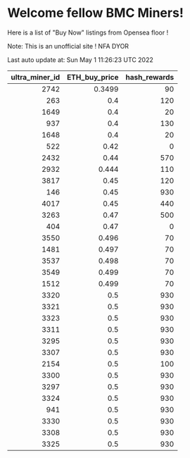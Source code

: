 # Welcome fellow BMC Miners!
Here is a list of "Buy Now" listings from Opensea floor !

Note: This is an unofficial site ! NFA DYOR


Last auto update at: Sun May  1 11:26:23 UTC 2022


|   ultra_miner_id |   ETH_buy_price |   hash_rewards |
|-----------------:|----------------:|---------------:|
|             2742 |          0.3499 |             90 |
|              263 |          0.4    |            120 |
|             1649 |          0.4    |             20 |
|              937 |          0.4    |            130 |
|             1648 |          0.4    |             20 |
|              522 |          0.42   |              0 |
|             2432 |          0.44   |            570 |
|             2932 |          0.444  |            110 |
|             3817 |          0.45   |            120 |
|              146 |          0.45   |            930 |
|             4017 |          0.45   |            440 |
|             3263 |          0.47   |            500 |
|              404 |          0.47   |              0 |
|             3550 |          0.496  |             70 |
|             1481 |          0.497  |             70 |
|             3537 |          0.498  |             70 |
|             3549 |          0.499  |             70 |
|             1512 |          0.499  |             70 |
|             3320 |          0.5    |            930 |
|             3321 |          0.5    |            930 |
|             3323 |          0.5    |            930 |
|             3311 |          0.5    |            930 |
|             3295 |          0.5    |            930 |
|             3307 |          0.5    |            930 |
|             2154 |          0.5    |            100 |
|             3300 |          0.5    |            930 |
|             3297 |          0.5    |            930 |
|             3324 |          0.5    |            930 |
|              941 |          0.5    |            930 |
|             3330 |          0.5    |            930 |
|             3308 |          0.5    |            930 |
|             3325 |          0.5    |            930 |